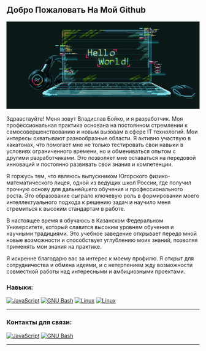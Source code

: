 ## Добро Пожаловать На Мой Github 

<p align="center">
 <img width="1000" src="Mylaptop.gif" alt="snake"/>
</p>

Здравствуйте! Меня зовут Владислав Бойко, и я разработчик. Моя профессиональная практика основана на постоянном стремлении к самосовершенствованию и новым вызовам в сфере IT технологий.
Мои интересы охватывают разнообразные области. Я активно участвую в хакатонах, что помогает мне не только тестировать свои навыки в условиях ограниченного времени, но и обмениваться опытом с другими разработчиками. Это позволяет мне оставаться на передовой инноваций и постоянно развивать свои знания и компетенции.

Я горжусь тем, что являюсь выпускником Югорского физико-математического лицея, одной из ведущих школ России, где получил прочную основу для дальнейшего обучения и профессионального роста. Это образование сыграло ключевую роль в формировании моего интеллектуального подхода к решению задач и научило меня стремиться к высоким стандартам в работе.

В настоящее время я обучаюсь в Казанском Федеральном Университете, который славится высоким уровнем обучения и научными традициями. Это учебное заведение открывает передо мной новые возможности и способствует углублению моих знаний, позволяя применять мои знания на практике.

Я искренне благодарю вас за интерес к моему профилю. Я открыт для сотрудничества и обмена идеями, и с нетерпением жду возможности совместной работы над интересными и амбициозными проектами.




### Навыки:

<p align="left">
 <a href="https://www.python.org/" target="_blank" rel="noreferrer"><img src="https://logos-download.com/wp-content/uploads/2016/10/Python_logo_icon.png" width="40" height="40" alt="JavaScript" /></a>
 <a href="https://learn.microsoft.com/en-us/cpp/cpp/cpp-language-reference?view=msvc-170" target="_blank" rel="noreferrer"><img src="https://ucare.timepad.ru/80891a7a-d79b-4b47-a2d0-ed4fedac9634/poster_event_1487637.jpg" width="40" height="40" alt="GNU Bash" /></a>
<a href="https://linuxmint.com/" target="_blank" rel="noreferrer"> <img src="https://www.freepnglogos.com/uploads/linux-png/penguin-linux-cartoon-png-icons-and-png-23.png" width="40" height="40" alt="Linux" /></a>
<a href="https://www.microsoft.com/en-us/windows?r=1" target="_blank" rel="noreferrer"> <img src="https://www.freepnglogos.com/uploads/windows-logo-png/windows-logo-microsoft-windows-logos-vector-eps-cdr-svg-25.png" width="40" height="40" alt="Linux" /></a>
</p>

--------------------

### Контакты для связи:

<p align="left">
<a href="https://t.me/VladisalvBoikoTelegram" target="_blank" rel="noreferrer"><img src="https://cdn-icons-png.flaticon.com/512/2111/2111646.png" width="40" height="40" alt="JavaScript" /></a>    <a href="https://vk.com/id524861432" target="_blank" rel="noreferrer"><img src="https://cdn-icons-png.flaticon.com/512/145/145813.png" width="40" height="40" alt="GNU Bash" /></a>
</p>
  
--------------------
<!--
**Vladislav-Boiko-2005/Vladislav-Boiko-2005** is a ✨ _special_ ✨ repository because its `README.md` (this file) appears on your GitHub profile.

